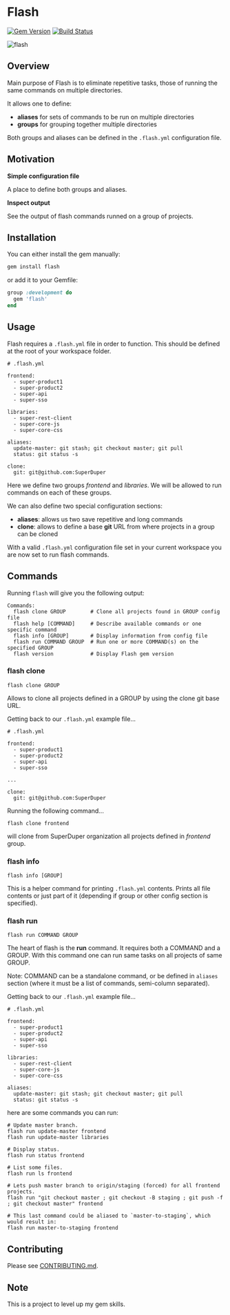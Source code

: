 Flash
=====

[![Gem Version](https://badge.fury.io/rb/flash.svg)](http://badge.fury.io/rb/flash)
[![Build Status](https://travis-ci.org/colmarius/flash.svg?branch=master)](https://travis-ci.org/colmarius/flash?branch=master)

![flash](http://colmarius.net/flash/images/flashtocat.png)

Overview
--------

Main purpose of Flash is to eliminate repetitive tasks, those of running the
same commands on multiple directories.

It allows one to define:
- __aliases__ for sets of commands to be run on multiple directories
- __groups__ for grouping together multiple directories

Both groups and aliases can be defined in the `.flash.yml` configuration file.

Motivation
----------

__Simple configuration file__

A place to define both groups and aliases.

__Inspect output__

See the output of flash commands runned on a group of projects. 

Installation
------------

You can either install the gem manually:

```bash
gem install flash
```

or add it to your Gemfile:

```ruby
group :development do
  gem 'flash'
end
```

Usage
-----

Flash requires a `.flash.yml` file in order to function. This should be
defined at the root of your workspace folder.

```
# .flash.yml

frontend:
  - super-product1
  - super-product2
  - super-api
  - super-sso

libraries:
  - super-rest-client
  - super-core-js
  - super-core-css

aliases:
  update-master: git stash; git checkout master; git pull
  status: git status -s

clone:
  git: git@github.com:SuperDuper
```

Here we define two groups _frontend_ and _libraries_. We will be allowed to run commands on each of these groups.

We can also define two special configuration sections:

- __aliases__: allows us two save repetitive and long commands
- __clone__: allows to define a base __git__ URL from where projects in a group can be cloned

With a valid `.flash.yml` configuration file set in your current workspace you
are now set to run flash commands.

Commands
--------

Running `flash` will give you the following output:

    Commands:
      flash clone GROUP        # Clone all projects found in GROUP config file
      flash help [COMMAND]     # Describe available commands or one specific command
      flash info [GROUP]       # Display information from config file
      flash run COMMAND GROUP  # Run one or more COMMAND(s) on the specified GROUP
      flash version            # Display Flash gem version

### flash clone

    flash clone GROUP

Allows to clone all projects defined in a GROUP by using the clone git base
URL.

Getting back to our `.flash.yml` example file...

```
# .flash.yml

frontend:
  - super-product1
  - super-product2
  - super-api
  - super-sso

...

clone:
  git: git@github.com:SuperDuper
```

Running the following command...

    flash clone frontend

will clone from SuperDuper organization all projects defined in _frontend_
group.

### flash info

    flash info [GROUP]

This is a helper command for printing `.flash.yml` contents. Prints all file
contents or just part of it (depending if group or other config section is
specified).

### flash run

    flash run COMMAND GROUP

The heart of flash is the __run__ command. It requires both a COMMAND and a 
GROUP. With this command one can run same tasks on all projects of same GROUP.

Note: COMMAND can be a standalone command, or be defined in `aliases` section
(where it must be a list of commands, semi-column separated).

Getting back to our `.flash.yml` example file...

```
# .flash.yml

frontend:
  - super-product1
  - super-product2
  - super-api
  - super-sso

libraries:
  - super-rest-client
  - super-core-js
  - super-core-css

aliases:
  update-master: git stash; git checkout master; git pull
  status: git status -s
```

here are some commands you can run:

    # Update master branch.
    flash run update-master frontend
    flash run update-master libraries

    # Display status.
    flash run status frontend

    # List some files.
    flash run ls frontend 

    # Lets push master branch to origin/staging (forced) for all frontend projects.
    flash run "git checkout master ; git checkout -B staging ; git push -f ; git checkout master" frontend

    # This last command could be aliased to `master-to-staging`, which would result in:
    flash run master-to-staging frontend

Contributing
------------

Please see [CONTRIBUTING.md](https://github.com/colmarius/flash/blob/master/CONTRIBUTING.md).

Note
----

This is a project to level up my gem skills.
